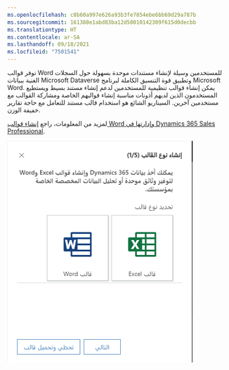 ```yaml
---
ms.openlocfilehash: c8b60a997e626a93b3fe7854ebe6bb69d29a787b
ms.sourcegitcommit: 161388e1abd83ba12d50010142309f615d0decbb
ms.translationtype: HT
ms.contentlocale: ar-SA
ms.lasthandoff: 09/18/2021
ms.locfileid: "7501541"
---
```

توفر قوالب Word للمستخدمين وسيلة لإنشاء مستندات موحدة بسهولة حول السجلات الغنية ببيانات Microsoft Dataverse وتطبيق قوة التنسيق الكاملة لبرنامج Microsoft Word. يمكن إنشاء قوالب تنظيمية للمستخدمين لدعم إنشاء مستند بسيط ويستطيع المستخدمون الذين لديهم أذونات مناسبة إنشاء قوالبهم الخاصة ومشاركة القوالب مع مستخدمين آخرين. السيناريو الشائع هو استخدام قالب مستند للتعامل مع حاجة تقارير خفيفة الوزن.

لمزيد من المعلومات، راجع [إنشاء قوالب Word وإدارتها في Dynamics 365 Sales Professional](/dynamics365/customer-engagement/sales-professional/manage-word-templates).

![لقطة شاشة لمعالج إنشاء نوع قالب (الصفحة 1/5).](../media/04-word-template.png) 
